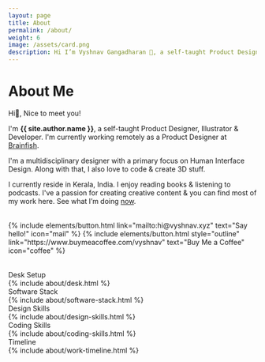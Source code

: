 ```yaml
---
layout: page
title: About
permalink: /about/
weight: 6
image: /assets/card.png
description: Hi I’m Vyshnav Gangadharan 👋, a self-taught Product Designer, Illustrator & Developer. I'm currently working remotely as a Product Designer at Brainfish
---
```


# About Me
Hi👋, Nice to meet you!

I'm **{{ site.author.name }}**, a self-taught Product Designer, Illustrator & Developer. I'm currently working remotely as a Product Designer at [Brainfish](https://brainfi.sh/).

I'm a multidisciplinary designer with a primary focus on Human Interface Design. Along with that, I also love to code & create 3D stuff.

I currently reside in Kerala, India. I enjoy reading books & listening to podcasts. I've a passion for creating creative content & you can find most of my work here. See what I’m doing [now](/now).

<p class="text-center" style="margin-bottom: 2rem; margin-top: 2rem;">
{% include elements/button.html link="mailto:hi@vyshnav.xyz" text="Say hello!" icon="mail" %}
{% include elements/button.html style="outline" link="https://www.buymeacoffee.com/vyshnav" text="Buy Me a Coffee" icon="coffee" %}
</p>

<div class="about-sec-h text-mute">Desk Setup</div>
{% include about/desk.html %}

<div class="about-sec-h text-mute">Software Stack</div>

<div>
{% include about/software-stack.html %}
</div>

<div class="about-sec-h text-mute">Design Skills</div>

<div>
{% include about/design-skills.html %}
</div>

<div class="about-sec-h text-mute">Coding Skills</div>

<div>
{% include about/coding-skills.html %}
</div>

<div class="about-sec-h text-mute">Timeline</div>
<div class="row">
    {% include about/work-timeline.html %}
</div>